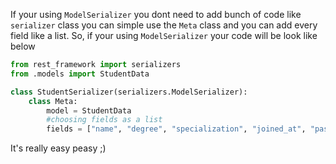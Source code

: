 If your using `ModelSerializer` you dont need to add bunch of code like `serializer` class you can simple use the `Meta` class and you can add every field like a list. So, if your using `ModelSerializer` your code will be look like below
```python
from rest_framework import serializers
from .models import StudentData

class StudentSerializer(serializers.ModelSerializer):
    class Meta:
        model = StudentData
        #choosing fields as a list
        fields = ["name", "degree", "specialization", "joined_at", "passed_out"]

```
It's really easy peasy ;)
